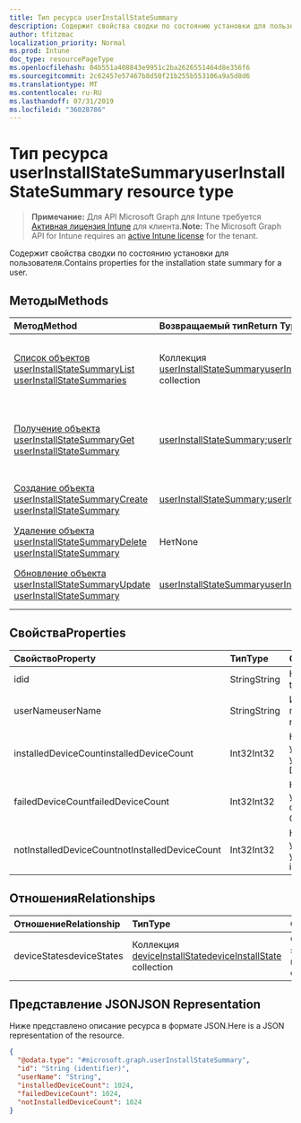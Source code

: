 ```yaml
---
title: Тип ресурса userInstallStateSummary
description: Содержит свойства сводки по состоянию установки для пользователя.
author: tfitzmac
localization_priority: Normal
ms.prod: Intune
doc_type: resourcePageType
ms.openlocfilehash: 04b551a408843e9951c2ba2626551464d8e356f6
ms.sourcegitcommit: 2c62457e57467b8d50f21b255b553106a9a5d8d6
ms.translationtype: MT
ms.contentlocale: ru-RU
ms.lasthandoff: 07/31/2019
ms.locfileid: "36028786"
---
```

# <a name="userinstallstatesummary-resource-type"></a><span data-ttu-id="e4be7-103">Тип ресурса userInstallStateSummary</span><span class="sxs-lookup"><span data-stu-id="e4be7-103">userInstallStateSummary resource type</span></span>

> <span data-ttu-id="e4be7-104">**Примечание:** Для API Microsoft Graph для Intune требуется [Активная лицензия Intune](https://go.microsoft.com/fwlink/?linkid=839381) для клиента.</span><span class="sxs-lookup"><span data-stu-id="e4be7-104">**Note:** The Microsoft Graph API for Intune requires an [active Intune license](https://go.microsoft.com/fwlink/?linkid=839381) for the tenant.</span></span>

<span data-ttu-id="e4be7-105">Содержит свойства сводки по состоянию установки для пользователя.</span><span class="sxs-lookup"><span data-stu-id="e4be7-105">Contains properties for the installation state summary for a user.</span></span>

## <a name="methods"></a><span data-ttu-id="e4be7-106">Методы</span><span class="sxs-lookup"><span data-stu-id="e4be7-106">Methods</span></span>
|<span data-ttu-id="e4be7-107">Метод</span><span class="sxs-lookup"><span data-stu-id="e4be7-107">Method</span></span>|<span data-ttu-id="e4be7-108">Возвращаемый тип</span><span class="sxs-lookup"><span data-stu-id="e4be7-108">Return Type</span></span>|<span data-ttu-id="e4be7-109">Описание</span><span class="sxs-lookup"><span data-stu-id="e4be7-109">Description</span></span>|
|:---|:---|:---|
|[<span data-ttu-id="e4be7-110">Список объектов userInstallStateSummary</span><span class="sxs-lookup"><span data-stu-id="e4be7-110">List userInstallStateSummaries</span></span>](../api/intune-books-userinstallstatesummary-list.md)|<span data-ttu-id="e4be7-111">Коллекция [userInstallStateSummary](../resources/intune-books-userinstallstatesummary.md)</span><span class="sxs-lookup"><span data-stu-id="e4be7-111">[userInstallStateSummary](../resources/intune-books-userinstallstatesummary.md) collection</span></span>|<span data-ttu-id="e4be7-112">Список свойств и связей объектов [userInstallStateSummary](../resources/intune-books-userinstallstatesummary.md).</span><span class="sxs-lookup"><span data-stu-id="e4be7-112">List properties and relationships of the [userInstallStateSummary](../resources/intune-books-userinstallstatesummary.md) objects.</span></span>|
|[<span data-ttu-id="e4be7-113">Получение объекта userInstallStateSummary</span><span class="sxs-lookup"><span data-stu-id="e4be7-113">Get userInstallStateSummary</span></span>](../api/intune-books-userinstallstatesummary-get.md)|<span data-ttu-id="e4be7-114">[userInstallStateSummary](../resources/intune-books-userinstallstatesummary.md);</span><span class="sxs-lookup"><span data-stu-id="e4be7-114">[userInstallStateSummary](../resources/intune-books-userinstallstatesummary.md)</span></span>|<span data-ttu-id="e4be7-115">Чтение свойств и связей объекта [userInstallStateSummary](../resources/intune-books-userinstallstatesummary.md).</span><span class="sxs-lookup"><span data-stu-id="e4be7-115">Read properties and relationships of the [userInstallStateSummary](../resources/intune-books-userinstallstatesummary.md) object.</span></span>|
|[<span data-ttu-id="e4be7-116">Создание объекта userInstallStateSummary</span><span class="sxs-lookup"><span data-stu-id="e4be7-116">Create userInstallStateSummary</span></span>](../api/intune-books-userinstallstatesummary-create.md)|<span data-ttu-id="e4be7-117">[userInstallStateSummary](../resources/intune-books-userinstallstatesummary.md);</span><span class="sxs-lookup"><span data-stu-id="e4be7-117">[userInstallStateSummary](../resources/intune-books-userinstallstatesummary.md)</span></span>|<span data-ttu-id="e4be7-118">Создание объекта [userInstallStateSummary](../resources/intune-books-userinstallstatesummary.md).</span><span class="sxs-lookup"><span data-stu-id="e4be7-118">Create a new [userInstallStateSummary](../resources/intune-books-userinstallstatesummary.md) object.</span></span>|
|[<span data-ttu-id="e4be7-119">Удаление объекта userInstallStateSummary</span><span class="sxs-lookup"><span data-stu-id="e4be7-119">Delete userInstallStateSummary</span></span>](../api/intune-books-userinstallstatesummary-delete.md)|<span data-ttu-id="e4be7-120">Нет</span><span class="sxs-lookup"><span data-stu-id="e4be7-120">None</span></span>|<span data-ttu-id="e4be7-121">Удаляет объект [userInstallStateSummary](../resources/intune-books-userinstallstatesummary.md).</span><span class="sxs-lookup"><span data-stu-id="e4be7-121">Deletes a [userInstallStateSummary](../resources/intune-books-userinstallstatesummary.md).</span></span>|
|[<span data-ttu-id="e4be7-122">Обновление объекта userInstallStateSummary</span><span class="sxs-lookup"><span data-stu-id="e4be7-122">Update userInstallStateSummary</span></span>](../api/intune-books-userinstallstatesummary-update.md)|[<span data-ttu-id="e4be7-123">userInstallStateSummary</span><span class="sxs-lookup"><span data-stu-id="e4be7-123">userInstallStateSummary</span></span>](../resources/intune-books-userinstallstatesummary.md)|<span data-ttu-id="e4be7-124">Обновление свойств объекта [userInstallStateSummary](../resources/intune-books-userinstallstatesummary.md).</span><span class="sxs-lookup"><span data-stu-id="e4be7-124">Update the properties of a [userInstallStateSummary](../resources/intune-books-userinstallstatesummary.md) object.</span></span>|

## <a name="properties"></a><span data-ttu-id="e4be7-125">Свойства</span><span class="sxs-lookup"><span data-stu-id="e4be7-125">Properties</span></span>
|<span data-ttu-id="e4be7-126">Свойство</span><span class="sxs-lookup"><span data-stu-id="e4be7-126">Property</span></span>|<span data-ttu-id="e4be7-127">Тип</span><span class="sxs-lookup"><span data-stu-id="e4be7-127">Type</span></span>|<span data-ttu-id="e4be7-128">Описание</span><span class="sxs-lookup"><span data-stu-id="e4be7-128">Description</span></span>|
|:---|:---|:---|
|<span data-ttu-id="e4be7-129">id</span><span class="sxs-lookup"><span data-stu-id="e4be7-129">id</span></span>|<span data-ttu-id="e4be7-130">String</span><span class="sxs-lookup"><span data-stu-id="e4be7-130">String</span></span>|<span data-ttu-id="e4be7-131">Ключ объекта.</span><span class="sxs-lookup"><span data-stu-id="e4be7-131">Key of the entity.</span></span>|
|<span data-ttu-id="e4be7-132">userName</span><span class="sxs-lookup"><span data-stu-id="e4be7-132">userName</span></span>|<span data-ttu-id="e4be7-133">String</span><span class="sxs-lookup"><span data-stu-id="e4be7-133">String</span></span>|<span data-ttu-id="e4be7-134">Имя пользователя.</span><span class="sxs-lookup"><span data-stu-id="e4be7-134">User name.</span></span>|
|<span data-ttu-id="e4be7-135">installedDeviceCount</span><span class="sxs-lookup"><span data-stu-id="e4be7-135">installedDeviceCount</span></span>|<span data-ttu-id="e4be7-136">Int32</span><span class="sxs-lookup"><span data-stu-id="e4be7-136">Int32</span></span>|<span data-ttu-id="e4be7-137">Количество установленных устройств.</span><span class="sxs-lookup"><span data-stu-id="e4be7-137">Installed Device Count.</span></span>|
|<span data-ttu-id="e4be7-138">failedDeviceCount</span><span class="sxs-lookup"><span data-stu-id="e4be7-138">failedDeviceCount</span></span>|<span data-ttu-id="e4be7-139">Int32</span><span class="sxs-lookup"><span data-stu-id="e4be7-139">Int32</span></span>|<span data-ttu-id="e4be7-140">Количество устройств со сбоями.</span><span class="sxs-lookup"><span data-stu-id="e4be7-140">Failed Device Count.</span></span>|
|<span data-ttu-id="e4be7-141">notInstalledDeviceCount</span><span class="sxs-lookup"><span data-stu-id="e4be7-141">notInstalledDeviceCount</span></span>|<span data-ttu-id="e4be7-142">Int32</span><span class="sxs-lookup"><span data-stu-id="e4be7-142">Int32</span></span>|<span data-ttu-id="e4be7-143">Количество не установленных устройств.</span><span class="sxs-lookup"><span data-stu-id="e4be7-143">Not installed device count.</span></span>|

## <a name="relationships"></a><span data-ttu-id="e4be7-144">Отношения</span><span class="sxs-lookup"><span data-stu-id="e4be7-144">Relationships</span></span>
|<span data-ttu-id="e4be7-145">Отношение</span><span class="sxs-lookup"><span data-stu-id="e4be7-145">Relationship</span></span>|<span data-ttu-id="e4be7-146">Тип</span><span class="sxs-lookup"><span data-stu-id="e4be7-146">Type</span></span>|<span data-ttu-id="e4be7-147">Описание</span><span class="sxs-lookup"><span data-stu-id="e4be7-147">Description</span></span>|
|:---|:---|:---|
|<span data-ttu-id="e4be7-148">deviceStates</span><span class="sxs-lookup"><span data-stu-id="e4be7-148">deviceStates</span></span>|<span data-ttu-id="e4be7-149">Коллекция [deviceInstallState](../resources/intune-books-deviceinstallstate.md)</span><span class="sxs-lookup"><span data-stu-id="e4be7-149">[deviceInstallState](../resources/intune-books-deviceinstallstate.md) collection</span></span>|<span data-ttu-id="e4be7-150">Состояние установки электронной книги.</span><span class="sxs-lookup"><span data-stu-id="e4be7-150">The install state of the eBook.</span></span>|

## <a name="json-representation"></a><span data-ttu-id="e4be7-151">Представление JSON</span><span class="sxs-lookup"><span data-stu-id="e4be7-151">JSON Representation</span></span>
<span data-ttu-id="e4be7-152">Ниже представлено описание ресурса в формате JSON.</span><span class="sxs-lookup"><span data-stu-id="e4be7-152">Here is a JSON representation of the resource.</span></span>
<!-- {
  "blockType": "resource",
  "keyProperty": "id",
  "@odata.type": "microsoft.graph.userInstallStateSummary"
}
-->
``` json
{
  "@odata.type": "#microsoft.graph.userInstallStateSummary",
  "id": "String (identifier)",
  "userName": "String",
  "installedDeviceCount": 1024,
  "failedDeviceCount": 1024,
  "notInstalledDeviceCount": 1024
}
```



